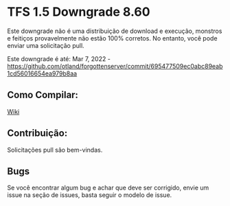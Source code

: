 # TFS 1.5 Downgrade 8.60

Este downgrade não é uma distribuição de download e execução, monstros e feitiços provavelmente não estão 100% corretos.
No entanto, você pode enviar uma solicitação pull.

Este downgrade é até: Mar 7, 2022 - https://github.com/otland/forgottenserver/commit/695477509ec0abc89eab1cd56016654ea979b8aa

## Como Compilar:

[Wiki](https://github.com/otland/forgottenserver/wiki/Compiling)

## Contribuição:

Solicitações pull são bem-vindas.

## Bugs

Se você encontrar algum bug e achar que deve ser corrigido, envie um issue na seção de issues, basta seguir o modelo de issue.
